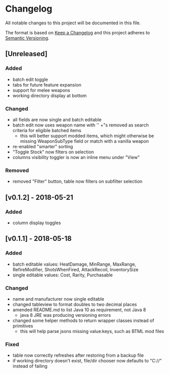 # Changelog
All notable changes to this project will be documented in this file.

The format is based on [Keep a Changelog](http://keepachangelog.com/en/1.0.0/)
and this project adheres to [Semantic Versioning](http://semver.org/spec/v2.0.0.html).

## [Unreleased]

### Added
- batch edit toggle
- tabs for future feature expansion
- support for melee weapons
- working directory display at bottom

### Changed
- all fields are now single and batch editable
- batch edit now uses weapon name with '' +"s removed as search criteria for eligible batched items
    - this will better support modded items, which might otherwise be missing WeaponSubType field or match with a vanilla weapon
- re-enabled "smarter" sorting
- "Toggle Stock" now filters on selection
- columns visibility toggler is now an inline menu under "View"

### Removed
- removed "Filter" button, table now filters on subfilter selection

## [v0.1.2] - 2018-05-21

### Added
- column display toggles

## [v0.1.1] - 2018-05-18

### Added
- batch editable values: HeatDamage, MinRange, MaxRange, RefireModifier, ShotsWhenFired, AttackRecoil, InventorySize
- single editable values: Cost, Rarity, Purchasable

### Changed
- name and manufacturer now single editable
- changed tableview to format doubles to two decimal places
- amended README.md to list Java 10 as requirement, not Java 8
    - java 8 JRE was producing versioning errors
- changed some helper methods to return wrapper classes instead of primitives
    - this will help parse jsons missing value:keys, such as BTML mod files

### Fixed
- table now correctly refreshes after restoring from a backup file
- if working directory doesn't exist, file/dir chooser now defaults to "C://" instead of failing